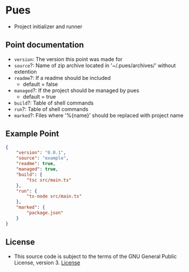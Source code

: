 # Pues
- Project initializer and runner

## Point documentation
- `version`: The version this point was made for
- `source`?: Name of zip archive located in '~/.pues/archives/' without extention
- `readme`?: If a readme should be included
    - default = false
- `managed`?: If the project should be managed by pues
    - default = true
- `build`?: Table of shell commands
- `run`?: Table of shell commands
- `marked`?: Files where '%{name}' should be replaced with project name

## Example Point
```json
{
    "version": "0.0.1",
    "source": "example",
    "readme": true,
    "managed": true,
    "build": {
        "tsc src/main.ts"
    },
    "run": {
        "ts-node src/main.ts"
    },
    "marked": {
        "package.json"
    }
}
```

## License
- This source code is subject to the terms of the GNU General Public License, version 3. [License](./LICENSE.md)
